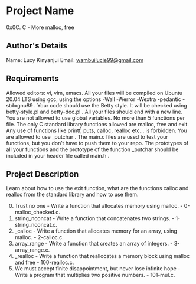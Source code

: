 # Project Name
0x0C. C - More malloc, free

## Author's Details
Name: Lucy Kinyanjui
Email: wambuilucie99@gmail.com
## Requirements
Allowed editors: vi, vim, emacs.
All your files will be compiled on Ubuntu 20.04 LTS using gcc, using the options -Wall -Werror -Wextra -pedantic -std=gnu89 .
Your code should use the Betty style. It will be checked using betty-style.pl and betty-doc.pl .
All your files should end with a new line.
You are not allowed to use global variables.
No more than 5 functions per file.
The only C standard library functions allowed are malloc, free and exit. Any use of functions like printf, puts, calloc, realloc etc… is forbidden.
You are allowed to use _putchar .
The main.c files are used to test your functions, but you don’t have to push them to your repo.
The prototypes of all your functions and the prototype of the function _putchar should be included in your header file called main.h .
## Project Description
Learn about how to use the exit function, what are the functions calloc and realloc from the standard library and how to use them.

0. Trust no one - Write a function that allocates memory using malloc. - 0-malloc_checked.c.
1. string_nconcat - Write a function that concatenates two strings. - 1-string_nconcat.c.
2. _calloc - Write a function that allocates memory for an array, using malloc. - 2-calloc.c.
3. array_range - Write a function that creates an array of integers. - 3-array_range.c.
4. _realloc - Write a function that reallocates a memory block using malloc and free - 100-realloc.c.
5. We must accept finite disappointment, but never lose infinite hope - Write a program that multiplies two positive numbers. - 101-mul.c.
